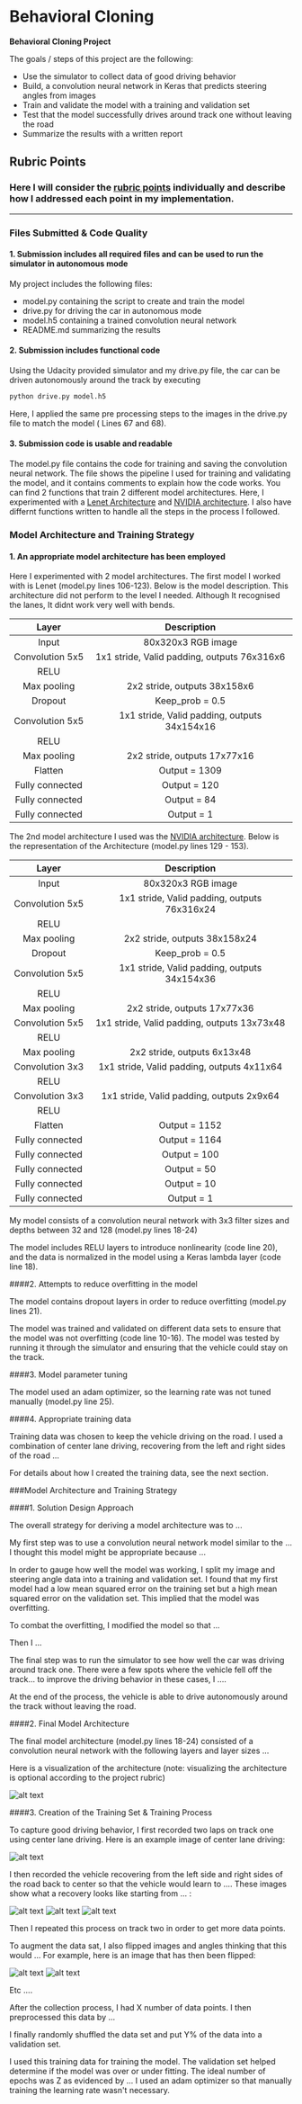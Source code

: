 # **Behavioral Cloning** 

**Behavioral Cloning Project**

The goals / steps of this project are the following:
* Use the simulator to collect data of good driving behavior
* Build, a convolution neural network in Keras that predicts steering angles from images
* Train and validate the model with a training and validation set
* Test that the model successfully drives around track one without leaving the road
* Summarize the results with a written report


[//]: # (Image References)

[image1]: ./examples/placeholder.png "Model Visualization"
[image2]: ./examples/placeholder.png "Grayscaling"
[image3]: ./examples/placeholder_small.png "Recovery Image"
[image4]: ./examples/placeholder_small.png "Recovery Image"
[image5]: ./examples/placeholder_small.png "Recovery Image"
[image6]: ./examples/placeholder_small.png "Normal Image"
[image7]: ./examples/placeholder_small.png "Flipped Image"

## Rubric Points
### Here I will consider the [rubric points](https://review.udacity.com/#!/rubrics/432/view) individually and describe how I addressed each point in my implementation.  

---
### Files Submitted & Code Quality

#### 1. Submission includes all required files and can be used to run the simulator in autonomous mode

My project includes the following files:
* model.py containing the script to create and train the model
* drive.py for driving the car in autonomous mode
* model.h5 containing a trained convolution neural network 
* README.md summarizing the results

#### 2. Submission includes functional code
Using the Udacity provided simulator and my drive.py file, the car can be driven autonomously around the track by executing 

```sh
python drive.py model.h5
```
Here, I applied the same pre processing steps to the images in the drive.py file to match the model ( Lines 67 and 68). 

#### 3. Submission code is usable and readable

The model.py file contains the code for training and saving the convolution neural network. The file shows the pipeline I used for training and validating the model, and it contains comments to explain how the code works. You can find 2 functions that train 2 different model architectures. Here, I experimented with a [Lenet Architecture](http://yann.lecun.com/exdb/lenet/) and [NVIDIA architecture](https://devblogs.nvidia.com/parallelforall/deep-learning-self-driving-cars/). I also have differnt functions written to handle all the steps in the process I followed. 

### Model Architecture and Training Strategy

#### 1. An appropriate model architecture has been employed
Here I experimented with 2 model architectures. The first model I worked with is Lenet (model.py lines 106-123). Below is the model description. This architecture did not perform to the level I needed. Although It recognised the lanes, It didnt work very well with bends. 

| Layer         		|     Description	        					| 
|:---------------------:|:---------------------------------------------:| 
| Input         		| 80x320x3 RGB image   							| 
| Convolution 5x5     	| 1x1 stride, Valid padding, outputs 76x316x6 	|
| RELU					|												|
| Max pooling	      	| 2x2 stride, outputs 38x158x6			|
|	Dropout					|	Keep_prob = 0.5											|
| Convolution 5x5	    | 1x1 stride, Valid padding, outputs 34x154x16						|
| RELU					|												|
| Max pooling	      	| 2x2 stride, outputs 17x77x16 				|
| Flatten					|Output = 1309												|
|	Fully connected					|	Output = 120										|
|	Fully connected					|	Output = 84										|
|	Fully connected					|	Output = 1										|


The 2nd model architecture I used was the [NVIDIA architecture](https://devblogs.nvidia.com/parallelforall/deep-learning-self-driving-cars/). Below is the representation of the Architecture (model.py lines 129 - 153). 

| Layer         		|     Description	        					| 
|:---------------------:|:---------------------------------------------:| 
| Input         		| 80x320x3 RGB image  							| 
| Convolution 5x5     	| 1x1 stride, Valid padding, outputs 76x316x24  	|
| RELU					|												|
| Max pooling	      	| 2x2 stride,  outputs 38x158x24 				|
|	Dropout					|	Keep_prob = 0.5											|
| Convolution 5x5	    | 1x1 stride, Valid padding, outputs 34x154x36								|
| RELU					|												|
| Max pooling	      	| 2x2 stride,  outputs 17x77x36 				|
| Convolution 5x5	    | 1x1 stride, Valid padding, outputs 13x73x48								|
| RELU					|												|
| Max pooling	      	| 2x2 stride,  outputs 6x13x48 				|
| Convolution 3x3	    | 1x1 stride, Valid padding, outputs 4x11x64								|
| RELU					|												|
| Convolution 3x3	    | 1x1 stride, Valid padding, outputs 2x9x64							|
| RELU					|												|
| Flatten					|Output = 1152												|
|	Fully connected					|	Output = 1164										|
|	Fully connected					|	Output = 100|
|	Fully connected					|	Output = 50										|
|	Fully connected					|	Output = 10									|
|	Fully connected					|	Output = 1										|

My model consists of a convolution neural network with 3x3 filter sizes and depths between 32 and 128 (model.py lines 18-24) 

The model includes RELU layers to introduce nonlinearity (code line 20), and the data is normalized in the model using a Keras lambda layer (code line 18). 

####2. Attempts to reduce overfitting in the model

The model contains dropout layers in order to reduce overfitting (model.py lines 21). 

The model was trained and validated on different data sets to ensure that the model was not overfitting (code line 10-16). The model was tested by running it through the simulator and ensuring that the vehicle could stay on the track.

####3. Model parameter tuning

The model used an adam optimizer, so the learning rate was not tuned manually (model.py line 25).

####4. Appropriate training data

Training data was chosen to keep the vehicle driving on the road. I used a combination of center lane driving, recovering from the left and right sides of the road ... 

For details about how I created the training data, see the next section. 

###Model Architecture and Training Strategy

####1. Solution Design Approach

The overall strategy for deriving a model architecture was to ...

My first step was to use a convolution neural network model similar to the ... I thought this model might be appropriate because ...

In order to gauge how well the model was working, I split my image and steering angle data into a training and validation set. I found that my first model had a low mean squared error on the training set but a high mean squared error on the validation set. This implied that the model was overfitting. 

To combat the overfitting, I modified the model so that ...

Then I ... 

The final step was to run the simulator to see how well the car was driving around track one. There were a few spots where the vehicle fell off the track... to improve the driving behavior in these cases, I ....

At the end of the process, the vehicle is able to drive autonomously around the track without leaving the road.

####2. Final Model Architecture

The final model architecture (model.py lines 18-24) consisted of a convolution neural network with the following layers and layer sizes ...

Here is a visualization of the architecture (note: visualizing the architecture is optional according to the project rubric)

![alt text][image1]

####3. Creation of the Training Set & Training Process

To capture good driving behavior, I first recorded two laps on track one using center lane driving. Here is an example image of center lane driving:

![alt text][image2]

I then recorded the vehicle recovering from the left side and right sides of the road back to center so that the vehicle would learn to .... These images show what a recovery looks like starting from ... :

![alt text][image3]
![alt text][image4]
![alt text][image5]

Then I repeated this process on track two in order to get more data points.

To augment the data sat, I also flipped images and angles thinking that this would ... For example, here is an image that has then been flipped:

![alt text][image6]
![alt text][image7]

Etc ....

After the collection process, I had X number of data points. I then preprocessed this data by ...


I finally randomly shuffled the data set and put Y% of the data into a validation set. 

I used this training data for training the model. The validation set helped determine if the model was over or under fitting. The ideal number of epochs was Z as evidenced by ... I used an adam optimizer so that manually training the learning rate wasn't necessary.
